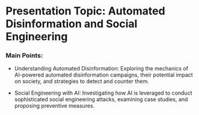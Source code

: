 # Presentation Topic: Automated Disinformation and Social Engineering
### Main Points:
 - Understanding Automated Disinformation: Exploring the mechanics of AI-powered automated disinformation campaigns, their potential impact on society, and strategies to detect and counter them.

 - Social Engineering with AI: Investigating how AI is leveraged to conduct sophisticated social engineering attacks, examining case studies, and proposing preventive measures.